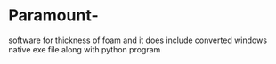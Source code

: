 # Paramount-
software for thickness of foam and it does include converted windows native exe file along with python program
